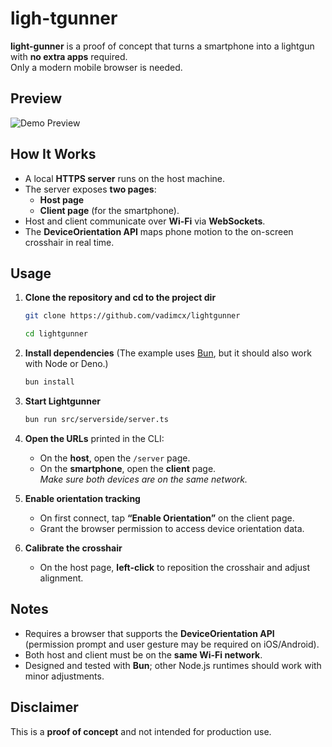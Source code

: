 # ligh-tgunner

**light-gunner** is a proof of concept that turns a smartphone into a lightgun with **no extra apps** required.  
Only a modern mobile browser is needed.


## Preview

![Demo Preview](https://raw.githubusercontent.com/vadimcx/light-gunner/refs/heads/main/msc/imgs/lightgunner1.gif)



## How It Works

- A local **HTTPS server** runs on the host machine.
- The server exposes **two pages**:
  - **Host page** 
  - **Client page** (for the smartphone).
- Host and client communicate over **Wi-Fi** via **WebSockets**.
- The **DeviceOrientation API** maps phone motion to the on-screen crosshair in real time.



## Usage

1. **Clone the repository and cd to the project dir**
   ```bash
   git clone https://github.com/vadimcx/lightgunner
   ```

   ```bash
   cd lightgunner
   ```

2. **Install dependencies** (The example uses [Bun](https://bun.sh), but it should also work with Node or Deno.)
   ```bash
   bun install
   ```

3. **Start Lightgunner**
   ```bash
   bun run src/serverside/server.ts
   ```

4. **Open the URLs** printed in the CLI:
   - On the **host**, open the `/server` page.
   - On the **smartphone**, open the **client** page.  
   *Make sure both devices are on the same network.*

5. **Enable orientation tracking**
   - On first connect, tap **“Enable Orientation”** on the client page.
   - Grant the browser permission to access device orientation data.

6. **Calibrate the crosshair**
   - On the host page, **left-click** to reposition the crosshair and adjust alignment.



## Notes

- Requires a browser that supports the **DeviceOrientation API** (permission prompt and user gesture may be required on iOS/Android).
- Both host and client must be on the **same Wi-Fi network**.
- Designed and tested with **Bun**; other Node.js runtimes should work with minor adjustments.



## Disclaimer

This is a **proof of concept** and not intended for production use.  
